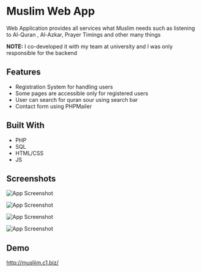 
# Muslim Web App

Web Application provides all services what Muslim needs such as listening to Al-Quran , Al-Azkar, Prayer Timings and other many things

**NOTE:** I co-developed it with my team at university and I was only responsible for the backend



## Features

- Registration System for handling users
- Some pages are accessible only for registered users
- User can search for quran sour using search bar
- Contact form using PHPMailer
## Built With

- PHP
- SQL
- HTML/CSS
- JS


## Screenshots

![App Screenshot](https://www.linkpicture.com/q/مسلم.png)

![App Screenshot](https://www.linkpicture.com/q/Web-capture_27-5-2022_201329_musliim.c1.biz.jpeg)

![App Screenshot](https://www.linkpicture.com/q/Web-capture_27-5-2022_201329_musliim.c1.biz-Copy.jpeg)

![App Screenshot](https://www.linkpicture.com/q/Web-capture_27-5-2022_201329_musliim.c1.biz-Copy-Copy-Copy.jpeg)


## Demo

http://musliim.c1.biz/
